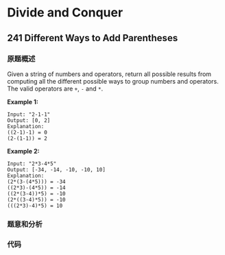 # Divide and Conquer

## 241 Different Ways to Add Parentheses

### 原题概述

Given a string of numbers and operators, return all possible results from computing all the different possible ways to group numbers and operators. The valid operators are `+`, `-` and `*`.

**Example 1:**

```text
Input: "2-1-1"
Output: [0, 2]
Explanation: 
((2-1)-1) = 0 
(2-(1-1)) = 2
```

**Example 2:**

```text
Input: "2*3-4*5"
Output: [-34, -14, -10, -10, 10]
Explanation: 
(2*(3-(4*5))) = -34 
((2*3)-(4*5)) = -14 
((2*(3-4))*5) = -10 
(2*((3-4)*5)) = -10 
(((2*3)-4)*5) = 10
```

### 题意和分析

### 代码

